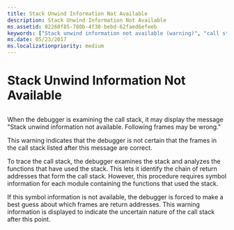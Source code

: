 ```yaml
---
title: Stack Unwind Information Not Available
description: Stack Unwind Information Not Available
ms.assetid: 82260f85-780b-4f30-bebd-62faed6efeeb
keywords: ["Stack unwind information not available (warning)", "call stack, Stack unwind information not available (warning)"]
ms.date: 05/23/2017
ms.localizationpriority: medium
---
```


# Stack Unwind Information Not Available


## <span id="ddk_stack_unwind_information_not_available_dbg"></span><span id="DDK_STACK_UNWIND_INFORMATION_NOT_AVAILABLE_DBG"></span>


When the debugger is examining the call stack, it may display the message "Stack unwind information not available. Following frames may be wrong."

This warning indicates that the debugger is not certain that the frames in the call stack listed after this message are correct.

To trace the call stack, the debugger examines the stack and analyzes the functions that have used the stack. This lets it identify the chain of return addresses that form the call stack. However, this procedure requires symbol information for each module containing the functions that used the stack.

If this symbol information is not available, the debugger is forced to make a best guess about which frames are return addresses. This warning information is displayed to indicate the uncertain nature of the call stack after this point.

 

 





